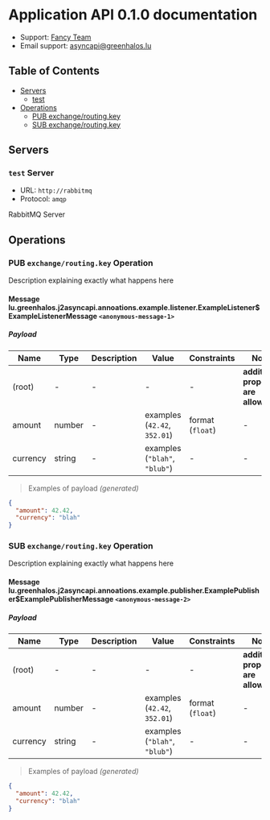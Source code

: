 # Application API 0.1.0 documentation

* Support: [Fancy Team](https://greenhalos.lu)
* Email support: [asyncapi@greenhalos.lu](mailto:asyncapi@greenhalos.lu)


## Table of Contents

* [Servers](#servers)
  * [test](#test-server)
* [Operations](#operations)
  * [PUB exchange/routing.key](#pub-exchangeroutingkey-operation)
  * [SUB exchange/routing.key](#sub-exchangeroutingkey-operation)

## Servers

### `test` Server

* URL: `http://rabbitmq`
* Protocol: `amqp`

RabbitMQ Server


## Operations

### PUB `exchange/routing.key` Operation

Description explaining exactly what happens here

#### Message lu.greenhalos.j2asyncapi.annoations.example.listener.ExampleListener$ExampleListenerMessage `<anonymous-message-1>`

##### Payload

| Name | Type | Description | Value | Constraints | Notes |
|---|---|---|---|---|---|
| (root) | - | - | - | - | **additional properties are allowed** |
| amount | number | - | examples (`42.42`, `352.01`) | format (`float`) | - |
| currency | string | - | examples (`"blah"`, `"blub"`) | - | - |

> Examples of payload _(generated)_

```json
{
  "amount": 42.42,
  "currency": "blah"
}
```



### SUB `exchange/routing.key` Operation

Description explaining exactly what happens here

#### Message lu.greenhalos.j2asyncapi.annoations.example.publisher.ExamplePublisher$ExamplePublisherMessage `<anonymous-message-2>`

##### Payload

| Name | Type | Description | Value | Constraints | Notes |
|---|---|---|---|---|---|
| (root) | - | - | - | - | **additional properties are allowed** |
| amount | number | - | examples (`42.42`, `352.01`) | format (`float`) | - |
| currency | string | - | examples (`"blah"`, `"blub"`) | - | - |

> Examples of payload _(generated)_

```json
{
  "amount": 42.42,
  "currency": "blah"
}
```



